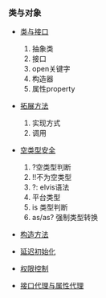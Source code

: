 ### 类与对象

* [类与接口](Class.kt)

  1. 抽象类
  2. 接口
  3. open关键字
  4. 构造器
  5. 属性property
* [拓展方法](ExtFunction.kt)

  1. 实现方式
  2. 调用
* [空类型安全](NullSafe.kt)

  1. ?空类型判断
  2. !!不为空类型
  3. ?: elvis语法
  4. 平台类型
  5. is 类型判断
  6. as/as? 强制类型转换
* [构造方法](Constructor.kt)
* [延迟初始化](LazyInit.kt)
* [权限控制](Visibility.kt)
* [接口代理与属性代理](Delegate.kt)
